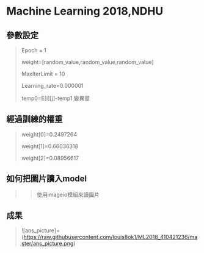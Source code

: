# Machine Learning 2018,NDHU #
## 參數設定 ##
>Epoch = 1
>>
>weight=[random_value,random_value,random_value]
>>
>MaxIterLimit = 10
>>
>Learning_rate=0.000001
>>
>temp0=E[i][j]-temp1
>變異量
## 經過訓練的權重 ##
>weight[0]=0.2497264 
>>
>weight[1]=0.66036318
>>
>weight[2]=0.08956617
## 如何把圖片讀入model ##
>>使用imageio模組來讀圖片
## 成果 ##
>![ans_picture]=(https://raw.githubusercontent.com/louis8ok1/ML2018_410421236/master/ans_picture.png)
